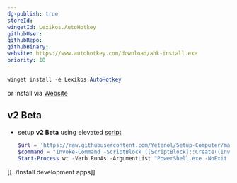 ```yaml
---
dg-publish: true
storeId: 
wingetId: Lexikos.AutoHotkey
githubUser: 
githubRepo: 
githubBinary: 
website: https://www.autohotkey.com/download/ahk-install.exe
priority: 10
---
```



```powershell
winget install -e Lexikos.AutoHotkey
```

or install via [Website](https://www.autohotkey.com/download/ahk-install.exe)

## v2 Beta
- setup **v2 Beta** using elevated [script](../scripts/Setup-AutoHotkey-2.ps1)
  ```powershell
  $url = 'https://raw.githubusercontent.com/Yetenol/Setup-Computer/main/script/Setup-AutoHotkey-2.ps1'
  $command = "Invoke-Command -ScriptBlock ([ScriptBlock]::Create((Invoke-WebRequest -Uri $url)))"
  Start-Process wt -Verb RunAs -ArgumentList "PowerShell.exe -NoExit -Command $command"
  ```


[[../Install development apps]]